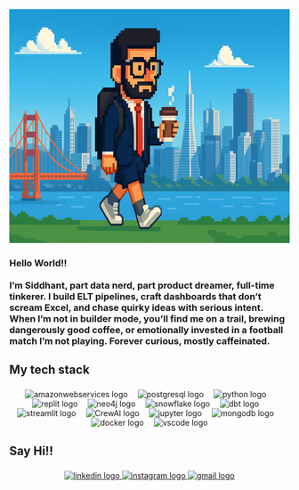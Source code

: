 <div align="center">
  <img height="420" src="https://github.com/siddhantmene1/siddhantmene1/blob/5133b74bba0eee472d8ecbc278dc3d6347525fa1/ChatGPT%20Image%20Jul%209%2C%202025%2C%2002_16_44%20PM.png"  />
</div>

###

<h3 align="left">Hello World!!<br><br>I’m Siddhant, part data nerd, part product dreamer, full-time tinkerer. I build ELT pipelines, craft dashboards that don’t scream Excel, and chase quirky ideas with serious intent. When I’m not in builder mode, you’ll find me on a trail, brewing dangerously good coffee, or emotionally invested in a football match I’m not playing. Forever curious, mostly caffeinated.</h3>

###

<h2 align="left">My tech stack</h2>

###

<div align="center">
  <img src="https://skillicons.dev/icons?i=aws" height="40" alt="amazonwebservices logo"  />
  <img width="10" />
  <img src="https://skillicons.dev/icons?i=postgres" height="40" alt="postgresql logo"  />
  <img width="10" />
  <img src="https://skillicons.dev/icons?i=py" height="40" alt="python logo"  />
  <img width="10" />
  <img src="https://cdn.simpleicons.org/replit/F26207" height="40" alt="replit logo"  />
  <img width="10" />
  <img src="https://cdn.simpleicons.org/neo4j/4581C3" height="40" alt="neo4j logo"  />
  <img width="10" />
  <img src="[https://cdn.simpleicons.org/neo4j/4581C3](https://www.pipelinersales.com/wp-content/uploads/2018/10/snowflake.jpg)" height="40" alt="snowflake logo"  />
  <img width="10" />
  <img src="[https://cdn.simpleicons.org/neo4j/4581C3](https://www.inovex.de/wp-content/uploads/Bildschirm%C2%ADfoto-2023-05-11-um-12.55.59.png)" height="40" alt="dbt logo"  />
  <img width="10" />
  <img src="[https://cdn.simpleicons.org/neo4j/4581C3](https://www.google.com/search?q=streamlit+logo+jpeg&sca_esv=4bb3ee777edb1788&udm=2&biw=1440&bih=900&sxsrf=AE3TifNUqPPKn65oFAqQZU-qy11w-qfakg%3A1752097970121&ei=suRuaMKUB6_dptQP3s-OoQU&ved=0ahUKEwjCtfvI4bCOAxWvrokEHd6nI1QQ4dUDCBE&uact=5&oq=streamlit+logo+jpeg&gs_lp=EgNpbWciE3N0cmVhbWxpdCBsb2dvIGpwZWdI635QhkBY-lJwA3gAkAEAmAF2oAHxB6oBAzAuObgBA8gBAPgBAZgCBaAC_wHCAgcQIxgnGMkCwgIIEAAYBxgKGB7CAgYQABgHGB7CAggQABgHGAgYHsICCBAAGAUYBxgewgIKEAAYBRgHGAoYHpgDAIgGAZIHAzMuMqAH5Q6yBwMwLjK4B_cBwgcHMC4yLjIuMcgHFQ&sclient=img#imgrc=SqIEU4yEOXL6BM&imgdii=d93J-A0y4phQjM)" height="40" alt="streamlit logo"  />
  <img width="10" />
  <img src="[https://cdn.simpleicons.org/neo4j/4581C3](https://futureteknow.com/wp-content/uploads/2025/01/CrewAI-futureTEKnow.jpg)" height="40" alt="CrewAI logo"  />
  <img width="10" />
  <img src="https://cdn.jsdelivr.net/gh/devicons/devicon/icons/jupyter/jupyter-original.svg" height="40" alt="jupyter logo"  />
  <img width="10" />
  <img src="https://skillicons.dev/icons?i=mongodb" height="40" alt="mongodb logo"  />
  <img width="10" />
  <img src="https://cdn.simpleicons.org/docker/2496ED" height="40" alt="docker logo"  />
  <img width="10" />
  <img src="https://cdn.jsdelivr.net/gh/devicons/devicon/icons/vscode/vscode-original.svg" height="40" alt="vscode logo"  />
</div>

###

<h2 align="left">Say Hi!!</h2>

###

<div align="center">
  <a href="https://www.linkedin.com/in/siddhantmene/" target="_blank">
    <img src="https://raw.githubusercontent.com/maurodesouza/profile-readme-generator/master/src/assets/icons/social/linkedin/default.svg" width="52" height="40" alt="linkedin logo"  />
  </a>
  <a href="https://www.instagram.com/siddhantmene/" target="_blank">
    <img src="https://raw.githubusercontent.com/maurodesouza/profile-readme-generator/master/src/assets/icons/social/instagram/default.svg" width="52" height="40" alt="instagram logo"  />
  </a>
  <a href="mailto:indsm98@gmail.com" target="_blank">
    <img src="https://raw.githubusercontent.com/maurodesouza/profile-readme-generator/master/src/assets/icons/social/gmail/default.svg" width="52" height="40" alt="gmail logo"  />
  </a>
</div>

###
